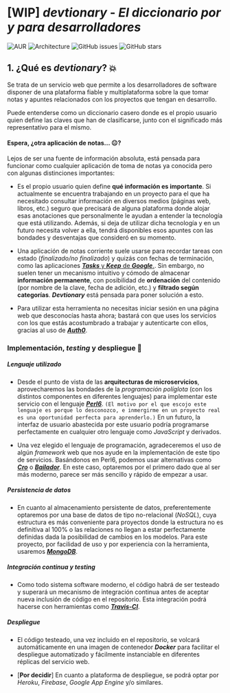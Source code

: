 # **[WIP]** ***devtionary*** - *El diccionario por y para desarrolladores*

![AUR](https://img.shields.io/aur/license/yaourt.svg)
![Architecture](https://img.shields.io/badge/arch-microservices-f95f9a.svg)
![GitHub issues](https://img.shields.io/github/issues/adrianmorente/devtionary.svg)
![GitHub stars](https://img.shields.io/github/stars/adrianmorente/devtionary.svg?style=social&label=Stars)

## 1. ¿Qué es ***devtionary***? :boom:

Se trata de un servicio web que permite a los desarrolladores de software disponer de una plataforma fiable y multiplataforma sobre la que tomar notas y apuntes relacionados con los proyectos que tengan en desarrollo.

Puede entenderse como un diccionario casero donde es el propio usuario quien define las claves que han de clasificarse, junto con el significado más representativo para el mismo.

#### Espera, ¿otra aplicación de notas... :neutral_face:?

Lejos de ser una fuente de información absoluta, está pensada para funcionar como cualquier aplicación de toma de notas ya conocida pero con algunas distinciones importantes:

- Es el propio usuario quien define **qué información es importante**. Si actualmente se encuentra trabajando en un proyecto para el que ha necesitado consultar información en diversos medios (páginas web, libros, etc.) seguro que precisará de alguna plataforma donde alojar esas anotaciones que personalmente le ayudan a entender la tecnología que está utilizando. Además, si deja de utilizar dicha tecnología y en un futuro necesita volver a ella, tendrá disponibles esos apuntes con las bondades y desventajas que consideró en su momento.

- Una aplicación de notas corriente suele usarse para recordar tareas con estado (*finalizado/no finalizado*) y quizás con fechas de terminación, como las aplicaciones [***Tasks*** y ***Keep*** de ***Google***.](https://keep.google.com/). Sin embargo, no suelen tener un mecanismo intuitivo y cómodo de almacenar **información permanente**, con posibilidad de **ordenación** del contenido (por nombre de la clave, fecha de adición, etc.) y **filtrado según categorías**. ***Devtionary*** está pensada para poner solución a esto.

- Para utilizar esta herramienta no necesitas iniciar sesión en una página web que desconocías hasta ahora; bastará con que uses los servicios con los que estás acostumbrado a trabajar y autenticarte con ellos, gracias al uso de [***Auth0***](https://auth0.com/).

### Implementación, *testing* y despliegue :rocket:

##### Lenguaje utilizado

- Desde el punto de vista de las **arquitecturas de microservicios**, aprovecharemos las bondades de la *programación políglota* (con los distintos componentes en diferentes lenguajes) para implementar este servicio con el lenguaje [***Perl6***](https://perl6.org/). `(El motivo por el que escojo este lenguaje es porque lo desconozco, e inmergirme en un proyecto real es una oportunidad perfecta para aprenderlo.)` En un futuro, la interfaz de usuario abastecida por este usuario podría programarse perfectamente en cualquier otro lenguaje como *JavaScript* y derivados.

- Una vez elegido el lenguaje de programación, agradeceremos el uso de algún *framework* web que nos ayude en la implementación de este tipo de servicios. Basándonos en Perl6, podemos usar alternativas como [***Cro***](https://cro.services) o [***Bailador***](https://github.com/Bailador/Bailador). En este caso, optaremos por el primero dado que al ser más moderno, parece ser más sencillo y rápido de empezar a usar.

##### Persistencia de datos

- En cuanto al almacenamiento persistente de datos, preferentemente optaremos por una base de datos de tipo no-relacional (*NoSQL*), cuya estructura es más conveniente para proyectos donde la estructura no es definitiva al 100% o las relaciones no llegan a estar perfectamente definidas dada la posibilidad de cambios en los modelos. Para este proyecto, por facilidad de uso y por experiencia con la herramienta, usaremos [***MongoDB***](https://www.mongodb.com/).

##### Integración continua y *testing*

- Como todo sistema software moderno, el código habrá de ser testeado y superará un mecanismo de integración continua antes de aceptar nueva inclusión de código en el repositorio. Esta integración podrá hacerse con herramientas como [***Travis-CI***](https://travis-ci.com).

##### Despliegue

- El código testeado, una vez incluido en el repositorio, se volcará automáticamente en una imagen de contenedor ***Docker*** para facilitar el despliegue automatizado y fácilmente instanciable en diferentes réplicas del servicio web.

- [**Por decidir**] En cuanto a plataforma de despliegue, se podrá optar por *Heroku*, *Firebase*, *Google App Engine* y/o similares.
